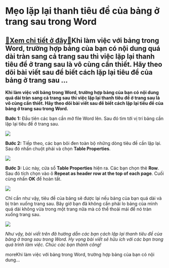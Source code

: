 Mẹo lặp lại thanh tiêu đề của bảng ở trang sau trong Word
=========================================================

[:gift:Xem chi tiết ở đây:gift:](https://hddtvn.com/meo-lap-lai-thanh-tieu-de-cua-bang-o-trang-sau-trong-word/)Khi làm việc với bảng trong Word, trường hợp bảng của bạn có nội dung quá dài tràn sang cả trang sau thì việc lặp lại thanh tiêu đề ở trang sau là vô cùng cần thiết. Hãy theo dõi bài viết sau để biết cách lặp lại tiêu đề của bảng ở trang sau …
---------------------------------------------------------------------------------------------------------------------------------------------------------------------------------------------------------------------------------------------------

**Khi làm việc với bảng trong Word, trường hợp bảng của bạn có nội dung quá dài tràn sang cả trang sau thì việc lặp lại thanh tiêu đề ở trang sau là vô cùng cần thiết. Hãy theo dõi bài viết sau để biết cách lặp lại tiêu đề của bảng ở trang sau trong Word.**


**Bước 1:** Đầu tiên các bạn cần mở file Word lên. Sau đó tìm tới vị trí bảng cần lặp lại tiêu đề ở trang sau.


![](https://hddtvn.com/wp-content/uploads/2021/01/nnWBqLh.png)


**Bước 2:** Tiếp theo, các bạn bôi đen toàn bộ những dòng tiêu đề cần lặp lại. Sau đó nhấn chuột phải và chọn **Table Properties**.


![](https://hddtvn.com/wp-content/uploads/2021/01/xhLeDbv.png)


**Bước 3:** Lúc này, cửa sổ **Table Properties** hiện ra. Các bạn chọn thẻ **Row**. Sau đó tích chọn vào ô **Repeat as header row at the top of each page**. Cuối cùng nhấn **OK** để hoàn tất.


![](https://hddtvn.com/wp-content/uploads/2021/01/Ih10ye3.png)


Chỉ cần như vậy, tiêu đề của bảng sẽ được lại nếu bảng của bạn quá dài và bị tràn xuống trang sau. Bây giờ bạn đã không cần phải lo bảng của mình quá dài không vừa trong một trang nữa mà có thể thoải mái để nó tràn xuống trang sau.


![](https://hddtvn.com/wp-content/uploads/2021/01/qyJQbP8.png)


*Như vậy, bài viết trên đã hướng dẫn các bạn cách lặp lại thanh tiêu đề của bảng ở trang sau trong Word. Hy vọng bài viết sẽ hữu ích với các bạn trong quá trình làm việc. Chúc các bạn thành công!*


moreKhi làm việc với bảng trong Word, trường hợp bảng của bạn có nội dung…

